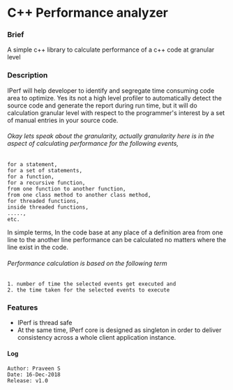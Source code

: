 # C++ Performance analyzer

### Brief
A simple c++ library to calculate performance of a c++ code at granular level

### Description
IPerf will help developer to identify and segregate time consuming code area to optimize.
Yes its not a high level profiler to automatically detect the source code and generate the report during run time, but it will do calculation granular level with respect to the programmer's interest by a set of manual entries in your source code.

###### Okay lets speak about the granularity, actually granularity here is in the aspect of calculating performance for the following events,
	for a statement,
	for a set of statements,
	for a function,
	for a recursive function,
	from one function to another function,
	from one class method to another class method,
	for threaded functions,
	inside threaded functions,
	.....,
	etc.
	
In simple terms, In the code base at any place of a definition area from one line to the another
line performance can be calculated no matters where the line exist in the code.

###### Performance calculation is based on the following term
	1. number of time the selected events get executed and
	2. the time taken for the selected events to execute

### Features
- IPerf is thread safe
- At the same time, IPerf core is designed as singleton in order to deliver consistency across a whole client application instance.

#### Log
	Author: Praveen S
	Date: 16-Dec-2018
	Release: v1.0
